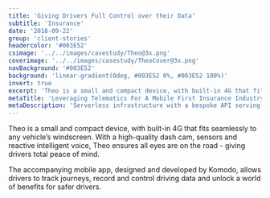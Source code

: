 ```yaml
---
title: 'Giving Drivers Full Control over their Data'
subtitle: 'Insurance'
date: '2018-09-22'
group: 'client-stories'
headercolor: '#003E52'
csimage: '../../images/casestudy/Theo@3x.png'
coverimage: '../../images/casestudy/TheoCover@3x.png'
navBackground: '#003E52'
background: 'linear-gradient(0deg, #003E52 0%, #003E52 100%)'
invert: true
excerpt: 'Theo is a small and compact device, with built-in 4G that fits seamlessly to any vehicle’s windscreen. With a high-quality dash cam, sensors and reactive intelligent voice, Theo ensures all eyes are on the road...'
metaTitle: 'Leveraging Telematics For A Mobile First Insurance Industry Product'
metaDescription: 'Serverless infrastructure with a bespoke API serving an intuative mobile app designed to put customers back in the driving seat.'
---
```


Theo is a small and compact device, with built-in 4G that fits seamlessly to any vehicle’s windscreen. With a high-quality dash cam, sensors and reactive intelligent voice, Theo ensures all eyes are on the road - giving drivers total peace of mind.

The accompanying mobile app, designed and developed by Komodo, allows drivers to track journeys, record and control driving data and unlock a world of benefits for safer drivers.
